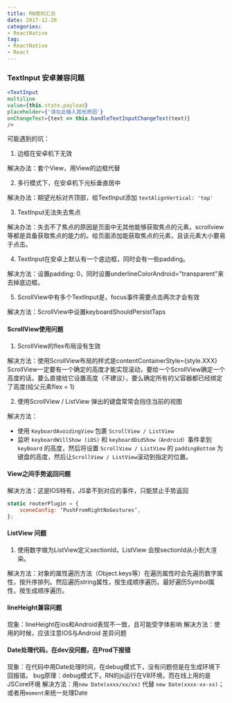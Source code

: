 ```yaml
---
title: RN爬坑汇总
date: 2017-12-26
categories:
- ReactNative
tag: 
- ReactNative
- React
---
```


### TextInput 安卓兼容问题

```jsx
<TextInput
multiline
value={this.state.payload}
placeholder={'请在此输入其他原因'}
onChangeText={text => this.handleTextInputChangeText(text)}
/>
```

可能遇到的坑：

1. 边框在安卓机下无效

解决办法：套个View，用View的边框代替

2. 多行模式下，在安卓机下光标垂直居中

解决办法：期望光标对齐顶部，给TextInput添加 `textAlignVertical: 'top' `

3. TextInput无法失去焦点

解决办法：失去不了焦点的原因是页面中无其他能够获取焦点的元素，scrollview等都是具备获取焦点的能力的。给页面添加能获取焦点的元素，且该元素大小要易于点击。

4. TextInput在安卓上默认有一个底边框，同时会有一些padding。

解决方法：设置padding: 0，同时设置underlineColorAndroid="transparent"来去掉底边框。

5. ScrollView中有多个TextInput是，focus事件需要点击两次才会有效

解决方法：ScrollView中设置keyboardShouldPersistTaps
<!-- more -->

#### ScrollView使用问题

1. ScrollView的flex布局没有生效

解决方法：使用ScrollView布局的样式是contentContainerStyle={style.XXX}
ScrollView一定要有一个确定的高度才能实现滚动，要给一个ScrollView确定一个高度的话，要么直接给它设置高度（不建议），要么确定所有的父容器都已经绑定了高度(给父元素flex = 1)

2. 使用ScrollView / ListView 弹出的键盘常常会挡住当前的视图

解决方法：
- 使用 `KeyboardAvoidingView` 包裹 `ScrollView / ListView`
- 监听 `keyboardWillShow (iOS)` 和 `keyboardDidShow（Android）`事件拿到 `keyBoard` 的高度，然后将设置 `ScrollView / ListView`  的 `paddingBottom` 为 键盘的高度，然后让`ScrollView / ListView`滚动到指定的位置。

#### View之间手势返回问题

解决方法：这是IOS特有，JS拿不到对应的事件，只能禁止手势返回

```jsx
static routerPlugin = {
	sceneConfig: ‘PushFromRightNoGestures’,
};
```

#### ListView 问题

1. 使用数字做为ListView定义sectionId，ListView 会按sectionId从小到大渲染。

解决方法：对象的属性遍历方法（Object.keys等）在遍历属性时会先遍历数字属性，按升序排列。然后遍历string属性，按生成顺序遍历。最好遍历Symbol属性，按生成顺序遍历。

#### lineHeight兼容问题

现象：lineHeight在ios和Android表现不一致，且可能受字体影响
解决方法：使用的时候，应该注意IOS与Android 差异问题

#### Date处理代码，在dev没问题，在Prod下报错

现象：在代码中用Date处理时间，在debug模式下，没有问题但是在生成环境下回报错。
bug原理：debug模式下，RN的js运行在V8环境，而在线上用的是JSCore环境
解决方法：用`new Date(xxxx/xx/xx)` 代替 `new Date(xxxx-xx-xx)`；或者用`moment`来统一处理Date

